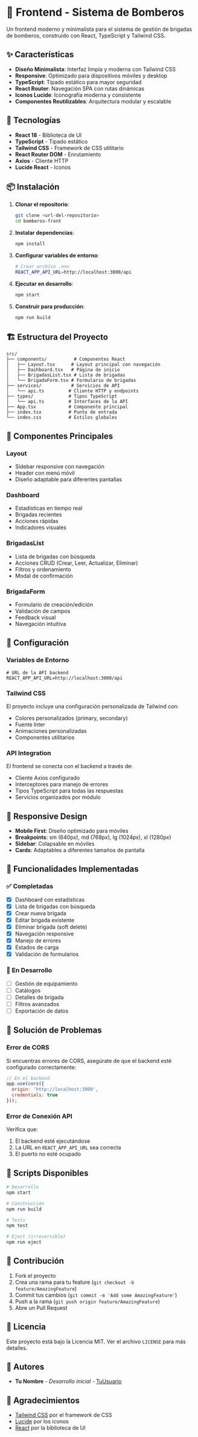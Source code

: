 # 🚒 Frontend - Sistema de Bomberos

Un frontend moderno y minimalista para el sistema de gestión de brigadas de bomberos, construido con React, TypeScript y Tailwind CSS.

## ✨ Características

- **Diseño Minimalista**: Interfaz limpia y moderna con Tailwind CSS
- **Responsive**: Optimizado para dispositivos móviles y desktop
- **TypeScript**: Tipado estático para mayor seguridad
- **React Router**: Navegación SPA con rutas dinámicas
- **Iconos Lucide**: Iconografía moderna y consistente
- **Componentes Reutilizables**: Arquitectura modular y escalable

## 🚀 Tecnologías

- **React 18** - Biblioteca de UI
- **TypeScript** - Tipado estático
- **Tailwind CSS** - Framework de CSS utilitario
- **React Router DOM** - Enrutamiento
- **Axios** - Cliente HTTP
- **Lucide React** - Iconos

## 📦 Instalación

1. **Clonar el repositorio**:
   ```bash
   git clone <url-del-repositorio>
   cd bomberos-front
   ```

2. **Instalar dependencias**:
   ```bash
   npm install
   ```

3. **Configurar variables de entorno**:
   ```bash
   # Crear archivo .env
   REACT_APP_API_URL=http://localhost:3000/api
   ```

4. **Ejecutar en desarrollo**:
   ```bash
   npm start
   ```

5. **Construir para producción**:
   ```bash
   npm run build
   ```

## 🏗️ Estructura del Proyecto

```
src/
├── components/          # Componentes React
│   ├── Layout.tsx      # Layout principal con navegación
│   ├── Dashboard.tsx   # Página de inicio
│   ├── BrigadasList.tsx # Lista de brigadas
│   └── BrigadaForm.tsx # Formulario de brigadas
├── services/           # Servicios de API
│   └── api.ts         # Cliente HTTP y endpoints
├── types/             # Tipos TypeScript
│   └── api.ts         # Interfaces de la API
├── App.tsx            # Componente principal
├── index.tsx          # Punto de entrada
└── index.css          # Estilos globales
```

## 🎨 Componentes Principales

### Layout
- Sidebar responsive con navegación
- Header con menú móvil
- Diseño adaptable para diferentes pantallas

### Dashboard
- Estadísticas en tiempo real
- Brigadas recientes
- Acciones rápidas
- Indicadores visuales

### BrigadasList
- Lista de brigadas con búsqueda
- Acciones CRUD (Crear, Leer, Actualizar, Eliminar)
- Filtros y ordenamiento
- Modal de confirmación

### BrigadaForm
- Formulario de creación/edición
- Validación de campos
- Feedback visual
- Navegación intuitiva

## 🔧 Configuración

### Variables de Entorno

```env
# URL de la API backend
REACT_APP_API_URL=http://localhost:3000/api
```

### Tailwind CSS

El proyecto incluye una configuración personalizada de Tailwind con:
- Colores personalizados (primary, secondary)
- Fuente Inter
- Animaciones personalizadas
- Componentes utilitarios

### API Integration

El frontend se conecta con el backend a través de:
- Cliente Axios configurado
- Interceptores para manejo de errores
- Tipos TypeScript para todas las respuestas
- Servicios organizados por módulo

## 📱 Responsive Design

- **Mobile First**: Diseño optimizado para móviles
- **Breakpoints**: sm (640px), md (768px), lg (1024px), xl (1280px)
- **Sidebar**: Colapsable en móviles
- **Cards**: Adaptables a diferentes tamaños de pantalla

## 🎯 Funcionalidades Implementadas

### ✅ Completadas
- [x] Dashboard con estadísticas
- [x] Lista de brigadas con búsqueda
- [x] Crear nueva brigada
- [x] Editar brigada existente
- [x] Eliminar brigada (soft delete)
- [x] Navegación responsive
- [x] Manejo de errores
- [x] Estados de carga
- [x] Validación de formularios

### 🚧 En Desarrollo
- [ ] Gestión de equipamiento
- [ ] Catálogos
- [ ] Detalles de brigada
- [ ] Filtros avanzados
- [ ] Exportación de datos

## 🐛 Solución de Problemas

### Error de CORS
Si encuentras errores de CORS, asegúrate de que el backend esté configurado correctamente:

```javascript
// En el backend
app.use(cors({
  origin: 'http://localhost:3000',
  credentials: true
}));
```

### Error de Conexión API
Verifica que:
1. El backend esté ejecutándose
2. La URL en `REACT_APP_API_URL` sea correcta
3. El puerto no esté ocupado

## 📄 Scripts Disponibles

```bash
# Desarrollo
npm start

# Construcción
npm run build

# Tests
npm test

# Eject (irreversible)
npm run eject
```

## 🤝 Contribución

1. Fork el proyecto
2. Crea una rama para tu feature (`git checkout -b feature/AmazingFeature`)
3. Commit tus cambios (`git commit -m 'Add some AmazingFeature'`)
4. Push a la rama (`git push origin feature/AmazingFeature`)
5. Abre un Pull Request

## 📄 Licencia

Este proyecto está bajo la Licencia MIT. Ver el archivo `LICENSE` para más detalles.

## 👥 Autores

- **Tu Nombre** - *Desarrollo inicial* - [TuUsuario](https://github.com/TuUsuario)

## 🙏 Agradecimientos

- [Tailwind CSS](https://tailwindcss.com/) por el framework de CSS
- [Lucide](https://lucide.dev/) por los iconos
- [React](https://reactjs.org/) por la biblioteca de UI
